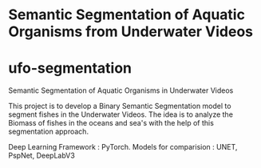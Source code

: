 # Semantic Segmentation of Aquatic Organisms from Underwater Videos
# ufo-segmentation
Semantic Segmentation of Aquatic Organisms in Underwater Videos

This project is to develop a Binary Semantic Segmentation model to segment fishes in the Underwater Videos.
The idea is to analyze the Biomass of fishes in the oceans and sea's with the help of this segmentation approach.

Deep Learning Framework : PyTorch.
Models for comparision : UNET, PspNet, DeepLabV3
